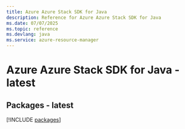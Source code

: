 ```yaml
---
title: Azure Azure Stack SDK for Java
description: Reference for Azure Azure Stack SDK for Java
ms.date: 07/07/2025
ms.topic: reference
ms.devlang: java
ms.service: azure-resource-manager
---
```

# Azure Azure Stack SDK for Java - latest
## Packages - latest
[!INCLUDE [packages](azure-stack-index.md)]